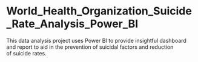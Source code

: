 # World_Health_Organization_Suicide_Rate_Analysis_Power_BI
This data analysis project uses Power BI to provide insightful dashboard and report to aid in the prevention of suicidal factors and reduction of suicide rates.
